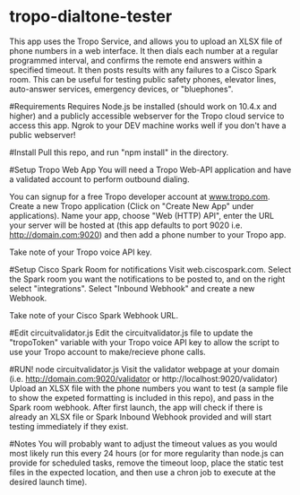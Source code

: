 # tropo-dialtone-tester
This app uses the Tropo Service, and allows you to upload an XLSX file of phone numbers in a web interface.  It then dials each number at a regular programmed interval, and confirms the remote end answers within a specified timeout.  It then posts results with any failures to a Cisco Spark room.  This can be useful for testing public safety phones, elevator lines, auto-answer services, emergency devices, or "bluephones".

#Requirements
Requires Node.js be installed (should work on 10.4.x and higher) and a publicly accessible webserver for the Tropo cloud service to access this app. Ngrok to your DEV machine works well if you don't have a public webserver!

#Install
Pull this repo, and run "npm install" in the directory. 

#Setup Tropo Web App
You will need a Tropo Web-API application and have a validated account to perform outbound dialing.  

You can signup for a free Tropo developer account at www.tropo.com.  Create a new Tropo application (Click on "Create New App" under applications).  Name your app, choose "Web (HTTP) API", enter the URL your server will be hosted at (this app defaults to port 9020 i.e. http://domain.com:9020) and then add a phone number to your Tropo app.  

Take note of your Tropo voice API key.

#Setup Cisco Spark Room for notifications
Visit web.ciscospark.com.  Select the Spark room you want the notifications to be posted to, and on the right select "integrations".  Select "Inbound Webhook" and create a new Webhook.  

Take note of your Cisco Spark Webhook URL.

#Edit circuitvalidator.js
Edit the circuitvalidator.js file to update the "tropoToken" variable with your Tropo voice API key to allow the script to use your Tropo account to make/recieve phone calls.

#RUN!
node circuitvalidator.js
Visit the validator webpage at your domain (i.e. http://domain.com:9020/validator or http://localhost:9020/validator)
Upload an XLSX file with the phone numbers you want to test (a sample file to show the expeted formatting is included in this repo), and pass in the Spark room webhook.  After first launch, the app will check if there is already an XLSX file or Spark Inbound Webhook provided and will start testing immediately if they exist.

#Notes
You will probably want to adjust the timeout values as you would most likely run this every 24 hours (or for more regularity than node.js can provide for scheduled tasks, remove the timeout loop, place the static test files in the expected location, and then use a chron job to execute at the desired launch time).